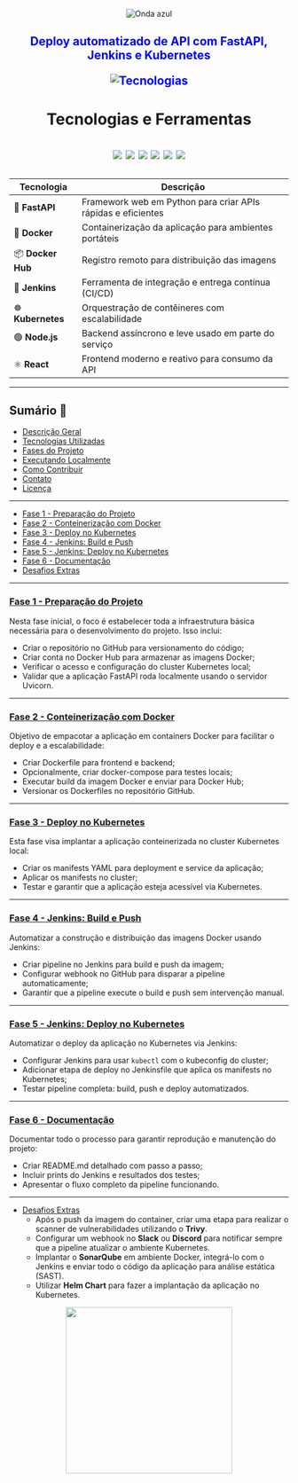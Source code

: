 <p align="center">
  <img src="https://capsule-render.vercel.app/api?type=waving&color=0000FF&height=120&section=header" alt="Onda azul" />
</p>

<h2 align="center" style="color: #0000FF;">
  Deploy automatizado de API com FastAPI, Jenkins e Kubernetes <p>
    <p align="center">
  <img src="https://skillicons.dev/icons?i=fastapi,docker,jenkins,kubernetes" alt="Tecnologias" />
</p>
</h2>

<h1 align="center" >
  Tecnologias e Ferramentas <p>

<p align="center">  
  <img src="https://img.shields.io/badge/FastAPI-009688?style=for-the-badge&logo=fastapi&logoColor=white"/>
  <img src="https://img.shields.io/badge/Docker-2496ED?style=for-the-badge&logo=docker&logoColor=white"/>
  <img src="https://img.shields.io/badge/Jenkins-d24939?style=for-the-badge&logo=jenkins&logoColor=white"/>
  <img src="https://img.shields.io/badge/Kubernetes-326ce5?style=for-the-badge&logo=kubernetes&logoColor=white"/>
  <img src="https://img.shields.io/badge/React-20232a?style=for-the-badge&logo=react&logoColor=61dafb"/>
  <img src="https://img.shields.io/badge/Node.js-339933?style=for-the-badge&logo=node.js&logoColor=white"/>
</p></h1>

| Tecnologia     | Descrição |
|----------------|-----------|
| 🐍 **FastAPI** | Framework web em Python para criar APIs rápidas e eficientes |
| 🐳 **Docker** | Containerização da aplicação para ambientes portáteis |
| 📦 **Docker Hub** | Registro remoto para distribuição das imagens |
| 🧰 **Jenkins** | Ferramenta de integração e entrega contínua (CI/CD) |
| ☸️ **Kubernetes** | Orquestração de contêineres com escalabilidade |
| 🟢 **Node.js** | Backend assíncrono e leve usado em parte do serviço |
| ⚛️ **React** | Frontend moderno e reativo para consumo da API |

---

## Sumário 📝

- [Descrição Geral](README.md#descricao-geral)  
- [Tecnologias Utilizadas](README.md#tecnologias-utilizadas)  
- [Fases do Projeto](README.md#fases-do-projeto)  
- [Executando Localmente](README.md#executando-localmente)  
- [Como Contribuir](README.md#como-contribuir)  
- [Contato](README.md#contato)  
- [Licença](README.md#licenca)  

---

- [Fase 1 - Preparação do Projeto](./Fases/01-Preparacao-do-Projeto/README.md)  
- [Fase 2 - Conteinerização com Docker](./Fases/02-Conteinerizacao-com-Docker/README.md)  
- [Fase 3 - Deploy no Kubernetes](./Fases/03-Arquivos-de-Deploy-no-Kubernetes/README.md)  
- [Fase 4 - Jenkins: Build e Push](./Fases/04-Jenkins-Build-Push/README.md)  
- [Fase 5 - Jenkins: Deploy no Kubernetes](./Fases/05-Jenkins-Deploy-no-Kubernetes/README.md)  
- [Fase 6 - Documentação](./Fases/06-Documentacao/README.md)  
- [Desafios Extras](./Fases/07-Desafios-Extras/README.md)
  
---

### [Fase 1 - Preparação do Projeto](./Fases/01-Preparacao-do-Projeto/README.md)

Nesta fase inicial, o foco é estabelecer toda a infraestrutura básica necessária para o desenvolvimento do projeto. Isso inclui:

- Criar o repositório no GitHub para versionamento do código;
- Criar conta no Docker Hub para armazenar as imagens Docker;
- Verificar o acesso e configuração do cluster Kubernetes local;
- Validar que a aplicação FastAPI roda localmente usando o servidor Uvicorn.

---

### [Fase 2 - Conteinerização com Docker](./Fases/02-Conteinerizacao-com-Docker/README.md)

Objetivo de empacotar a aplicação em containers Docker para facilitar o deploy e a escalabilidade:

- Criar Dockerfile para frontend e backend;
- Opcionalmente, criar docker-compose para testes locais;
- Executar build da imagem Docker e enviar para Docker Hub;
- Versionar os Dockerfiles no repositório GitHub.

---

### [Fase 3 - Deploy no Kubernetes](./Fases/03-Arquivos-de-Deploy-no-Kubernetes/README.md)

Esta fase visa implantar a aplicação conteinerizada no cluster Kubernetes local:

- Criar os manifests YAML para deployment e service da aplicação;
- Aplicar os manifests no cluster;
- Testar e garantir que a aplicação esteja acessível via Kubernetes.

---

### [Fase 4 - Jenkins: Build e Push](./Fases/04-Jenkins-Build-Push/README.md)

Automatizar a construção e distribuição das imagens Docker usando Jenkins:

- Criar pipeline no Jenkins para build e push da imagem;
- Configurar webhook no GitHub para disparar a pipeline automaticamente;
- Garantir que a pipeline execute o build e push sem intervenção manual.

---

### [Fase 5 - Jenkins: Deploy no Kubernetes](./Fases/05-Jenkins-Deploy-no-Kubernetes/README.md)

Automatizar o deploy da aplicação no Kubernetes via Jenkins:

- Configurar Jenkins para usar `kubectl` com o kubeconfig do cluster;
- Adicionar etapa de deploy no Jenkinsfile que aplica os manifests no Kubernetes;
- Testar pipeline completa: build, push e deploy automatizados.

---

### [Fase 6 - Documentação](./Fases/06-Documentacao/README.md)

Documentar todo o processo para garantir reprodução e manutenção do projeto:

- Criar README.md detalhado com passo a passo;
- Incluir prints do Jenkins e resultados dos testes;
- Apresentar o fluxo completo da pipeline funcionando.

---

- [Desafios Extras](https://github.comProject3-CompassUOL-DevSecOps/tree/main/Fases/07-Desafios-Extras)  
  -  Após o push da imagem do container, criar uma etapa para realizar o scanner de vulnerabilidades utilizando o **Trivy**.  
  -  Configurar um webhook no **Slack** ou **Discord** para notificar sempre que a pipeline atualizar o ambiente Kubernetes.  
  -  Implantar o **SonarQube** em ambiente Docker, integrá-lo com o Jenkins e enviar todo o código da aplicação para análise estática (SAST).  
  -  Utilizar **Helm Chart** para fazer a implantação da aplicação no Kubernetes.  




<p align="center">    
  <img src="https://github.com/user-attachments/assets/79a2e995-a1be-4192-9ded-771004ef7417" width="300">
</p>

